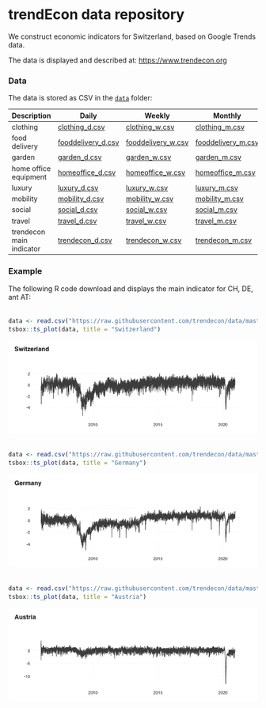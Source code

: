 
<!-- README.md is generated from README.Rmd. Please edit that file -->

# trendEcon data repository

We construct economic indicators for Switzerland, based on Google Trends
data.

The data is displayed and described at: <https://www.trendecon.org>

### Data

The data is stored as CSV in the
[`data`](https://github.com/trendecon/data/tree/master/data)
folder:

| Description              | Daily                                                                                                     | Weekly                                                                                                    | Monthly                                                                                                   |
| ------------------------ | --------------------------------------------------------------------------------------------------------- | --------------------------------------------------------------------------------------------------------- | --------------------------------------------------------------------------------------------------------- |
| clothing                 | [clothing\_d.csv](https://raw.githubusercontent.com/trendecon/data/master/data/ch/clothing_d.csv)         | [clothing\_w.csv](https://raw.githubusercontent.com/trendecon/data/master/data/ch/clothing_w.csv)         | [clothing\_m.csv](https://raw.githubusercontent.com/trendecon/data/master/data/ch/clothing_m.csv)         |
| food delivery            | [fooddelivery\_d.csv](https://raw.githubusercontent.com/trendecon/data/master/data/ch/fooddelivery_d.csv) | [fooddelivery\_w.csv](https://raw.githubusercontent.com/trendecon/data/master/data/ch/fooddelivery_w.csv) | [fooddelivery\_m.csv](https://raw.githubusercontent.com/trendecon/data/master/data/ch/fooddelivery_m.csv) |
| garden                   | [garden\_d.csv](https://raw.githubusercontent.com/trendecon/data/master/data/ch/garden_d.csv)             | [garden\_w.csv](https://raw.githubusercontent.com/trendecon/data/master/data/ch/garden_w.csv)             | [garden\_m.csv](https://raw.githubusercontent.com/trendecon/data/master/data/ch/garden_m.csv)             |
| home office equipment    | [homeoffice\_d.csv](https://raw.githubusercontent.com/trendecon/data/master/data/ch/homeoffice_d.csv)     | [homeoffice\_w.csv](https://raw.githubusercontent.com/trendecon/data/master/data/ch/homeoffice_w.csv)     | [homeoffice\_m.csv](https://raw.githubusercontent.com/trendecon/data/master/data/ch/homeoffice_m.csv)     |
| luxury                   | [luxury\_d.csv](https://raw.githubusercontent.com/trendecon/data/master/data/ch/luxury_d.csv)             | [luxury\_w.csv](https://raw.githubusercontent.com/trendecon/data/master/data/ch/luxury_w.csv)             | [luxury\_m.csv](https://raw.githubusercontent.com/trendecon/data/master/data/ch/luxury_m.csv)             |
| mobility                 | [mobility\_d.csv](https://raw.githubusercontent.com/trendecon/data/master/data/ch/mobility_d.csv)         | [mobility\_w.csv](https://raw.githubusercontent.com/trendecon/data/master/data/ch/mobility_w.csv)         | [mobility\_m.csv](https://raw.githubusercontent.com/trendecon/data/master/data/ch/mobility_m.csv)         |
| social                   | [social\_d.csv](https://raw.githubusercontent.com/trendecon/data/master/data/ch/social_d.csv)             | [social\_w.csv](https://raw.githubusercontent.com/trendecon/data/master/data/ch/social_w.csv)             | [social\_m.csv](https://raw.githubusercontent.com/trendecon/data/master/data/ch/social_m.csv)             |
| travel                   | [travel\_d.csv](https://raw.githubusercontent.com/trendecon/data/master/data/ch/travel_d.csv)             | [travel\_w.csv](https://raw.githubusercontent.com/trendecon/data/master/data/ch/travel_w.csv)             | [travel\_m.csv](https://raw.githubusercontent.com/trendecon/data/master/data/ch/travel_m.csv)             |
| trendecon main indicator | [trendecon\_d.csv](https://raw.githubusercontent.com/trendecon/data/master/data/ch/trendecon_d.csv)       | [trendecon\_w.csv](https://raw.githubusercontent.com/trendecon/data/master/data/ch/trendecon_w.csv)       | [trendecon\_m.csv](https://raw.githubusercontent.com/trendecon/data/master/data/ch/trendecon_m.csv)       |

### Example

The following R code download and displays the main indicator for CH,
DE, ant AT:

``` r

data <- read.csv("https://raw.githubusercontent.com/trendecon/data/master/data/ch/trendecon_sa.csv")
tsbox::ts_plot(data, title = "Switzerland")
```

![](README_files/figure-gfm/example-1.png)<!-- -->

``` r

data <- read.csv("https://raw.githubusercontent.com/trendecon/data/master/data/de/trendecon_sa.csv")
tsbox::ts_plot(data, title = "Germany")
```

![](README_files/figure-gfm/example-2.png)<!-- -->

``` r

data <- read.csv("https://raw.githubusercontent.com/trendecon/data/master/data/at/trendecon_sa.csv")
tsbox::ts_plot(data, title = "Austria")
```

![](README_files/figure-gfm/example-3.png)<!-- -->
